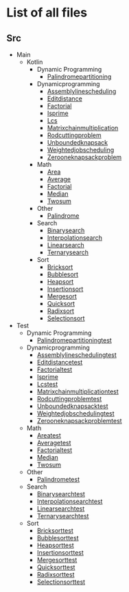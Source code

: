 # List of all files

## Src
  * Main
    * Kotlin
      * Dynamic Programming
        * [Palindromepartitioning](https://github.com/TheAlgorithms/Kotlin/blob/master/src/main/kotlin/dynamic_programming/PalindromePartitioning.kt)
      * Dynamicprogramming
        * [Assemblylinescheduling](https://github.com/TheAlgorithms/Kotlin/blob/master/src/main/kotlin/dynamicProgramming/AssemblyLineScheduling.kt)
        * [Editdistance](https://github.com/TheAlgorithms/Kotlin/blob/master/src/main/kotlin/dynamicProgramming/EditDistance.kt)
        * [Factorial](https://github.com/TheAlgorithms/Kotlin/blob/master/src/main/kotlin/dynamicProgramming/Factorial.kt)
        * [Isprime](https://github.com/TheAlgorithms/Kotlin/blob/master/src/main/kotlin/dynamicProgramming/isPrime.kt)
        * [Lcs](https://github.com/TheAlgorithms/Kotlin/blob/master/src/main/kotlin/dynamicProgramming/LCS.kt)
        * [Matrixchainmultiplication](https://github.com/TheAlgorithms/Kotlin/blob/master/src/main/kotlin/dynamicProgramming/MatrixChainMultiplication.kt)
        * [Rodcuttingproblem](https://github.com/TheAlgorithms/Kotlin/blob/master/src/main/kotlin/dynamicProgramming/RodCuttingProblem.kt)
        * [Unboundedknapsack](https://github.com/TheAlgorithms/Kotlin/blob/master/src/main/kotlin/dynamicProgramming/UnboundedKnapsack.kt)
        * [Weightedjobscheduling](https://github.com/TheAlgorithms/Kotlin/blob/master/src/main/kotlin/dynamicProgramming/WeightedJobScheduling.kt)
        * [Zerooneknapsackproblem](https://github.com/TheAlgorithms/Kotlin/blob/master/src/main/kotlin/dynamicProgramming/ZeroOneKnapsackProblem.kt)
      * Math
        * [Area](https://github.com/TheAlgorithms/Kotlin/blob/master/src/main/kotlin/math/Area.kt)
        * [Average](https://github.com/TheAlgorithms/Kotlin/blob/master/src/main/kotlin/math/Average.kt)
        * [Factorial](https://github.com/TheAlgorithms/Kotlin/blob/master/src/main/kotlin/math/Factorial.kt)
        * [Median](https://github.com/TheAlgorithms/Kotlin/blob/master/src/main/kotlin/math/Median.kt)
        * [Twosum](https://github.com/TheAlgorithms/Kotlin/blob/master/src/main/kotlin/math/TwoSum.kt)
      * Other
        * [Palindrome](https://github.com/TheAlgorithms/Kotlin/blob/master/src/main/kotlin/other/Palindrome.kt)
      * Search
        * [Binarysearch](https://github.com/TheAlgorithms/Kotlin/blob/master/src/main/kotlin/search/BinarySearch.kt)
        * [Interpolationsearch](https://github.com/TheAlgorithms/Kotlin/blob/master/src/main/kotlin/search/InterpolationSearch.kt)
        * [Linearsearch](https://github.com/TheAlgorithms/Kotlin/blob/master/src/main/kotlin/search/LinearSearch.kt)
        * [Ternarysearch](https://github.com/TheAlgorithms/Kotlin/blob/master/src/main/kotlin/search/TernarySearch.kt)
      * Sort
        * [Bricksort](https://github.com/TheAlgorithms/Kotlin/blob/master/src/main/kotlin/sort/BrickSort.kt)
        * [Bubblesort](https://github.com/TheAlgorithms/Kotlin/blob/master/src/main/kotlin/sort/BubbleSort.kt)
        * [Heapsort](https://github.com/TheAlgorithms/Kotlin/blob/master/src/main/kotlin/sort/HeapSort.kt)
        * [Insertionsort](https://github.com/TheAlgorithms/Kotlin/blob/master/src/main/kotlin/sort/InsertionSort.kt)
        * [Mergesort](https://github.com/TheAlgorithms/Kotlin/blob/master/src/main/kotlin/sort/MergeSort.kt)
        * [Quicksort](https://github.com/TheAlgorithms/Kotlin/blob/master/src/main/kotlin/sort/QuickSort.kt)
        * [Radixsort](https://github.com/TheAlgorithms/Kotlin/blob/master/src/main/kotlin/sort/RadixSort.kt)
        * [Selectionsort](https://github.com/TheAlgorithms/Kotlin/blob/master/src/main/kotlin/sort/SelectionSort.kt)
  * Test
      * Dynamic Programming
        * [Palindromepartitioningtest](https://github.com/TheAlgorithms/Kotlin/blob/master/src/test/kotlin/dynamic_programming/PalindromePartitioningTest.kt)
      * Dynamicprogramming
        * [Assemblylineschedulingtest](https://github.com/TheAlgorithms/Kotlin/blob/master/src/test/kotlin/dynamicProgramming/AssemblyLineSchedulingTest.kt)
        * [Editdistancetest](https://github.com/TheAlgorithms/Kotlin/blob/master/src/test/kotlin/dynamicProgramming/EditDistanceTest.kt)
        * [Factorialtest](https://github.com/TheAlgorithms/Kotlin/blob/master/src/test/kotlin/dynamicProgramming/FactorialTest.kt)
        * [Isprime](https://github.com/TheAlgorithms/Kotlin/blob/master/src/test/kotlin/dynamicProgramming/isPrime.kt)
        * [Lcstest](https://github.com/TheAlgorithms/Kotlin/blob/master/src/test/kotlin/dynamicProgramming/LCSTest.kt)
        * [Matrixchainmultiplicationtest](https://github.com/TheAlgorithms/Kotlin/blob/master/src/test/kotlin/dynamicProgramming/MatrixChainMultiplicationTest.kt)
        * [Rodcuttingproblemtest](https://github.com/TheAlgorithms/Kotlin/blob/master/src/test/kotlin/dynamicProgramming/RodCuttingProblemTest.kt)
        * [Unboundedknapsacktest](https://github.com/TheAlgorithms/Kotlin/blob/master/src/test/kotlin/dynamicProgramming/UnboundedKnapsackTest.kt)
        * [Weightedjobschedulingtest](https://github.com/TheAlgorithms/Kotlin/blob/master/src/test/kotlin/dynamicProgramming/WeightedJobSchedulingTest.kt)
        * [Zerooneknapsackproblemtest](https://github.com/TheAlgorithms/Kotlin/blob/master/src/test/kotlin/dynamicProgramming/ZeroOneKnapsackProblemTest.kt)
      * Math
        * [Areatest](https://github.com/TheAlgorithms/Kotlin/blob/master/src/test/kotlin/math/AreaTest.kt)
        * [Averagetest](https://github.com/TheAlgorithms/Kotlin/blob/master/src/test/kotlin/math/AverageTest.kt)
        * [Factorialtest](https://github.com/TheAlgorithms/Kotlin/blob/master/src/test/kotlin/math/FactorialTest.kt)
        * [Median](https://github.com/TheAlgorithms/Kotlin/blob/master/src/test/kotlin/math/Median.kt)
        * [Twosum](https://github.com/TheAlgorithms/Kotlin/blob/master/src/test/kotlin/math/TwoSum.kt)
      * Other
        * [Palindrometest](https://github.com/TheAlgorithms/Kotlin/blob/master/src/test/kotlin/other/PalindromeTest.kt)
      * Search
        * [Binarysearchtest](https://github.com/TheAlgorithms/Kotlin/blob/master/src/test/kotlin/search/BinarySearchTest.kt)
        * [Interpolationsearchtest](https://github.com/TheAlgorithms/Kotlin/blob/master/src/test/kotlin/search/InterpolationSearchTest.kt)
        * [Linearsearchtest](https://github.com/TheAlgorithms/Kotlin/blob/master/src/test/kotlin/search/LinearSearchTest.kt)
        * [Ternarysearchtest](https://github.com/TheAlgorithms/Kotlin/blob/master/src/test/kotlin/search/TernarySearchTest.kt)
      * Sort
        * [Bricksorttest](https://github.com/TheAlgorithms/Kotlin/blob/master/src/test/kotlin/sort/BrickSortTest.kt)
        * [Bubblesorttest](https://github.com/TheAlgorithms/Kotlin/blob/master/src/test/kotlin/sort/BubbleSortTest.kt)
        * [Heapsorttest](https://github.com/TheAlgorithms/Kotlin/blob/master/src/test/kotlin/sort/HeapSortTest.kt)
        * [Insertionsorttest](https://github.com/TheAlgorithms/Kotlin/blob/master/src/test/kotlin/sort/InsertionSortTest.kt)
        * [Mergesorttest](https://github.com/TheAlgorithms/Kotlin/blob/master/src/test/kotlin/sort/MergeSortTest.kt)
        * [Quicksorttest](https://github.com/TheAlgorithms/Kotlin/blob/master/src/test/kotlin/sort/QuickSortTest.kt)
        * [Radixsorttest](https://github.com/TheAlgorithms/Kotlin/blob/master/src/test/kotlin/sort/RadixSortTest.kt)
        * [Selectionsorttest](https://github.com/TheAlgorithms/Kotlin/blob/master/src/test/kotlin/sort/SelectionSortTest.kt)
